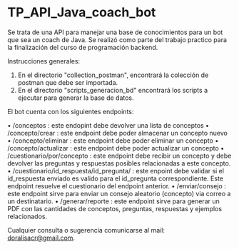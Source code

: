 # TP_API_Java_coach_bot

Se trata de una API para manejar una base de conocimientos para un bot que sea un coach de Java. Se realizó como parte del trabajo practico para la finalización del curso de programación backend.

Instrucciones generales:

1. En el directorio "collection_postman", encontrará la colección de postman que debe ser importada.
2. En el directorio "scripts_generacion_bd" encontrará los scripts a ejecutar para generar la base de datos.

El bot cuenta con los siguientes endpoints:

• /conceptos : este endopint debe devolver una lista de conceptos 
• /concepto/crear : este endpoint debe poder almacenar un concepto nuevo 
• /concepto/eliminar : este endpoint debe poder eliminar un concepto 
• /concepto/actualizar : este endpoint debe poder actualizar un concepto 
• /cuestionario/por/concepto : este endpoint debe recibir un concepto y debe devolver las preguntas y respuestas posibles relacionadas a este concepto. 
• /cuestionario/id_respuesta/id_pregunta/ : este enpoint debe validar si el id_respuesta enviado es valido para el id_pregunta correspondiente. Este endpoint resuelve el cuestionario del endpoint anterior. 
• /enviar/consejo : este endpoint sirve para enviar un consejo aleatorio (concepto) via correo a un destinatario. 
• /generar/reporte : este endpoint sirve para generar un PDF con las cantidades de conceptos, preguntas, respuestas y ejemplos relacionados.

Cualquier consulta o sugerencia comunicarse al mail: doralisacr@gmail.com.